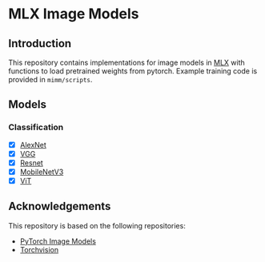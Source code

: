 # MLX Image Models
## Introduction
This repository contains implementations for image models in [MLX](https://github.com/ml-explore/mlx) with functions to load pretrained weights from pytorch. Example training code is provided in `mimm/scripts`.

## Models
### Classification
- [x] [AlexNet](https://arxiv.org/abs/1404.5997)
- [x] [VGG](https://arxiv.org/abs/1409.1556)
- [x] [Resnet](https://arxiv.org/abs/1512.03385)
- [x] [MobileNetV3](https://arxiv.org/abs/1905.02244) 
- [x] [ViT](https://arxiv.org/abs/2010.11929)

## Acknowledgements
This repository is based on the following repositories:
- [PyTorch Image Models](https://github.com/huggingface/pytorch-image-models/tree/main)
- [Torchvision](https://github.com/pytorch/vision)
